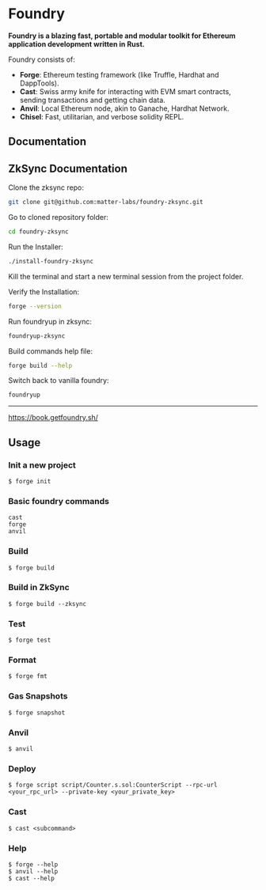 # Foundry

**Foundry is a blazing fast, portable and modular toolkit for Ethereum application development written in Rust.**

Foundry consists of:

- **Forge**: Ethereum testing framework (like Truffle, Hardhat and DappTools).
- **Cast**: Swiss army knife for interacting with EVM smart contracts, sending transactions and getting chain data.
- **Anvil**: Local Ethereum node, akin to Ganache, Hardhat Network.
- **Chisel**: Fast, utilitarian, and verbose solidity REPL.

## Documentation

## ZkSync Documentation

Clone the zksync repo:

```bash
git clone git@github.com:matter-labs/foundry-zksync.git
```

Go to cloned repository folder:

```bash
cd foundry-zksync
```

Run the Installer:

```bash
./install-foundry-zksync
```

Kill the terminal and start a new terminal session from the project folder.

Verify the Installation:

```bash
forge --version
```

Run foundryup in zksync:

```bash
foundryup-zksync
```

Build commands help file:

```bash
forge build --help
```

Switch back to vanilla foundry:

```bash
foundryup
```

<hr>

https://book.getfoundry.sh/

## Usage

### Init a new project

```shell
$ forge init
```

### Basic foundry commands

```shell
cast
forge
anvil
```

### Build

```shell
$ forge build
```

### Build in ZkSync

```shell
$ forge build --zksync
```

### Test

```shell
$ forge test
```

### Format

```shell
$ forge fmt
```

### Gas Snapshots

```shell
$ forge snapshot
```

### Anvil

```shell
$ anvil
```

### Deploy

```shell
$ forge script script/Counter.s.sol:CounterScript --rpc-url <your_rpc_url> --private-key <your_private_key>
```

### Cast

```shell
$ cast <subcommand>
```

### Help

```shell
$ forge --help
$ anvil --help
$ cast --help
```
